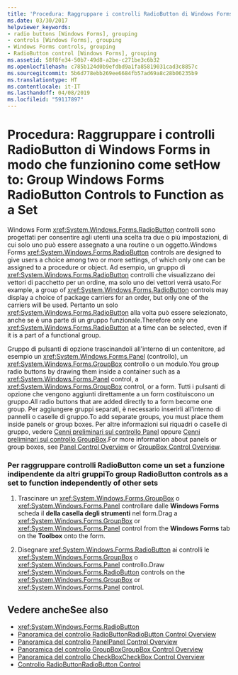```yaml
---
title: 'Procedura: Raggruppare i controlli RadioButton di Windows Forms in modo che funzionino come set'
ms.date: 03/30/2017
helpviewer_keywords:
- radio buttons [Windows Forms], grouping
- controls [Windows Forms], grouping
- Windows Forms controls, grouping
- RadioButton control [Windows Forms], grouping
ms.assetid: 58f8fe34-50b7-49d8-a2be-c271be3c6b32
ms.openlocfilehash: c785b124d0b9efdbd9a1fa85819031cad3c8857c
ms.sourcegitcommit: 5b6d778ebb269ee6684fb57ad69a8c28b06235b9
ms.translationtype: HT
ms.contentlocale: it-IT
ms.lasthandoff: 04/08/2019
ms.locfileid: "59117897"
---
```

# <a name="how-to-group-windows-forms-radiobutton-controls-to-function-as-a-set"></a><span data-ttu-id="0e0b2-102">Procedura: Raggruppare i controlli RadioButton di Windows Forms in modo che funzionino come set</span><span class="sxs-lookup"><span data-stu-id="0e0b2-102">How to: Group Windows Forms RadioButton Controls to Function as a Set</span></span>
<span data-ttu-id="0e0b2-103">Windows Form <xref:System.Windows.Forms.RadioButton> controlli sono progettati per consentire agli utenti una scelta tra due o più impostazioni, di cui solo uno può essere assegnato a una routine o un oggetto.</span><span class="sxs-lookup"><span data-stu-id="0e0b2-103">Windows Forms <xref:System.Windows.Forms.RadioButton> controls are designed to give users a choice among two or more settings, of which only one can be assigned to a procedure or object.</span></span> <span data-ttu-id="0e0b2-104">Ad esempio, un gruppo di <xref:System.Windows.Forms.RadioButton> controlli che visualizzano dei vettori di pacchetto per un ordine, ma solo uno dei vettori verrà usato.</span><span class="sxs-lookup"><span data-stu-id="0e0b2-104">For example, a group of <xref:System.Windows.Forms.RadioButton> controls may display a choice of package carriers for an order, but only one of the carriers will be used.</span></span> <span data-ttu-id="0e0b2-105">Pertanto un solo <xref:System.Windows.Forms.RadioButton> alla volta può essere selezionato, anche se è una parte di un gruppo funzionale.</span><span class="sxs-lookup"><span data-stu-id="0e0b2-105">Therefore only one <xref:System.Windows.Forms.RadioButton> at a time can be selected, even if it is a part of a functional group.</span></span>  
  
 <span data-ttu-id="0e0b2-106">Gruppo di pulsanti di opzione trascinandoli all'interno di un contenitore, ad esempio un <xref:System.Windows.Forms.Panel> (controllo), un <xref:System.Windows.Forms.GroupBox> controllo o un modulo.</span><span class="sxs-lookup"><span data-stu-id="0e0b2-106">You group radio buttons by drawing them inside a container such as a <xref:System.Windows.Forms.Panel> control, a <xref:System.Windows.Forms.GroupBox> control, or a form.</span></span> <span data-ttu-id="0e0b2-107">Tutti i pulsanti di opzione che vengono aggiunti direttamente a un form costituiscono un gruppo.</span><span class="sxs-lookup"><span data-stu-id="0e0b2-107">All radio buttons that are added directly to a form become one group.</span></span> <span data-ttu-id="0e0b2-108">Per aggiungere gruppi separati, è necessario inserirli all'interno di pannelli o caselle di gruppo.</span><span class="sxs-lookup"><span data-stu-id="0e0b2-108">To add separate groups, you must place them inside panels or group boxes.</span></span> <span data-ttu-id="0e0b2-109">Per altre informazioni sui riquadri o caselle di gruppo, vedere [Cenni preliminari sul controllo Panel](panel-control-overview-windows-forms.md) oppure [Cenni preliminari sul controllo GroupBox](groupbox-control-overview-windows-forms.md).</span><span class="sxs-lookup"><span data-stu-id="0e0b2-109">For more information about panels or group boxes, see [Panel Control Overview](panel-control-overview-windows-forms.md) or [GroupBox Control Overview](groupbox-control-overview-windows-forms.md).</span></span>  
  
### <a name="to-group-radiobutton-controls-as-a-set-to-function-independently-of-other-sets"></a><span data-ttu-id="0e0b2-110">Per raggruppare controlli RadioButton come un set a funzione indipendente da altri gruppi</span><span class="sxs-lookup"><span data-stu-id="0e0b2-110">To group RadioButton controls as a set to function independently of other sets</span></span>  
  
1.  <span data-ttu-id="0e0b2-111">Trascinare un <xref:System.Windows.Forms.GroupBox> o <xref:System.Windows.Forms.Panel> controllare dalle **Windows Forms** scheda il **della casella degli strumenti** nel form.</span><span class="sxs-lookup"><span data-stu-id="0e0b2-111">Drag a <xref:System.Windows.Forms.GroupBox> or <xref:System.Windows.Forms.Panel> control from the **Windows Forms** tab on the **Toolbox** onto the form.</span></span>  
  
2.  <span data-ttu-id="0e0b2-112">Disegnare <xref:System.Windows.Forms.RadioButton> ai controlli le <xref:System.Windows.Forms.GroupBox> o <xref:System.Windows.Forms.Panel> controllo.</span><span class="sxs-lookup"><span data-stu-id="0e0b2-112">Draw <xref:System.Windows.Forms.RadioButton> controls on the <xref:System.Windows.Forms.GroupBox> or <xref:System.Windows.Forms.Panel> control.</span></span>  
  
## <a name="see-also"></a><span data-ttu-id="0e0b2-113">Vedere anche</span><span class="sxs-lookup"><span data-stu-id="0e0b2-113">See also</span></span>

- <xref:System.Windows.Forms.RadioButton>
- [<span data-ttu-id="0e0b2-114">Panoramica del controllo RadioButton</span><span class="sxs-lookup"><span data-stu-id="0e0b2-114">RadioButton Control Overview</span></span>](radiobutton-control-overview-windows-forms.md)
- [<span data-ttu-id="0e0b2-115">Panoramica del controllo Panel</span><span class="sxs-lookup"><span data-stu-id="0e0b2-115">Panel Control Overview</span></span>](panel-control-overview-windows-forms.md)
- [<span data-ttu-id="0e0b2-116">Panoramica del controllo GroupBox</span><span class="sxs-lookup"><span data-stu-id="0e0b2-116">GroupBox Control Overview</span></span>](groupbox-control-overview-windows-forms.md)
- [<span data-ttu-id="0e0b2-117">Panoramica del controllo CheckBox</span><span class="sxs-lookup"><span data-stu-id="0e0b2-117">CheckBox Control Overview</span></span>](checkbox-control-overview-windows-forms.md)
- [<span data-ttu-id="0e0b2-118">Controllo RadioButton</span><span class="sxs-lookup"><span data-stu-id="0e0b2-118">RadioButton Control</span></span>](radiobutton-control-windows-forms.md)
